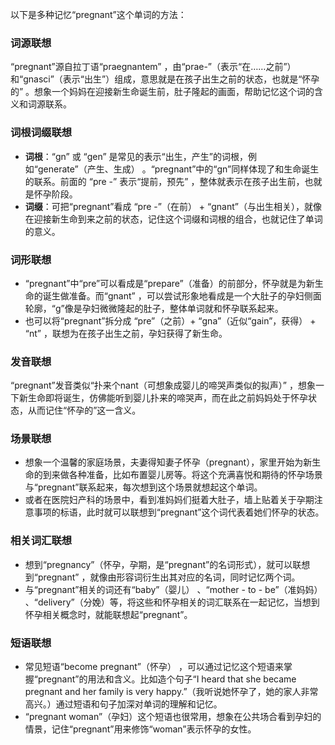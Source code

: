 以下是多种记忆“pregnant”这个单词的方法：

### 词源联想
“pregnant”源自拉丁语“praegnantem” ，由“prae-”（表示“在……之前”）和“gnasci”（表示“出生”）组成，意思就是在孩子出生之前的状态，也就是“怀孕的” 。想象一个妈妈在迎接新生命诞生前，肚子隆起的画面，帮助记忆这个词的含义和词源联系。

### 词根词缀联想
 - **词根**：“gn” 或 “gen” 是常见的表示“出生，产生”的词根，例如“generate”（产生、生成） 。“pregnant”中的“gn”同样体现了和生命诞生的联系。前面的 “pre -” 表示“提前，预先” ，整体就表示在孩子出生前，也就是怀孕阶段。
 - **词缀**：可把“pregnant”看成 “pre -”（在前） + “gnant”（与出生相关），就像在迎接新生命到来之前的状态，记住这个词缀和词根的组合，也就记住了单词的意义。

### 词形联想
 - “pregnant”中“pre”可以看成是“prepare”（准备）的前部分，怀孕就是为新生命的诞生做准备。而“gnant” ，可以尝试形象地看成是一个大肚子的孕妇侧面轮廓，“g”像是孕妇微微隆起的肚子，整体单词就和怀孕联系起来。
 - 也可以将“pregnant”拆分成 “pre”（之前）+ “gna”（近似“gain”，获得） + “nt” ，联想为在孩子出生之前，孕妇获得了新生命。

### 发音联想
“pregnant”发音类似“扑来个nant（可想象成婴儿的啼哭声类似的拟声）” ，想象一下新生命即将诞生，仿佛能听到婴儿扑来的啼哭声，而在此之前妈妈处于怀孕状态，从而记住“怀孕的”这一含义。

### 场景联想
 - 想象一个温馨的家庭场景，夫妻得知妻子怀孕（pregnant），家里开始为新生命的到来做各种准备，比如布置婴儿房等。将这个充满喜悦和期待的怀孕场景与“pregnant”联系起来，每次想到这个场景就想起这个单词。
 - 或者在医院妇产科的场景中，看到准妈妈们挺着大肚子，墙上贴着关于孕期注意事项的标语，此时就可以联想到“pregnant”这个词代表着她们怀孕的状态。

### 相关词汇联想
 - 想到“pregnancy”（怀孕，孕期，是“pregnant”的名词形式），就可以联想到“pregnant” ，就像由形容词衍生出其对应的名词，同时记忆两个词。
 - 与“pregnant”相关的词还有“baby”（婴儿） 、“mother - to - be”（准妈妈） 、“delivery”（分娩）等，将这些和怀孕相关的词汇联系在一起记忆，当想到怀孕相关概念时，就能联想起“pregnant”。

### 短语联想
 - 常见短语“become pregnant”（怀孕） ，可以通过记忆这个短语来掌握“pregnant”的用法和含义。比如造个句子“I heard that she became pregnant and her family is very happy.”（我听说她怀孕了，她的家人非常高兴。）通过短语和句子加深对单词的理解和记忆。
 - “pregnant woman”（孕妇）这个短语也很常用，想象在公共场合看到孕妇的情景，记住“pregnant”用来修饰“woman”表示怀孕的女性。 
